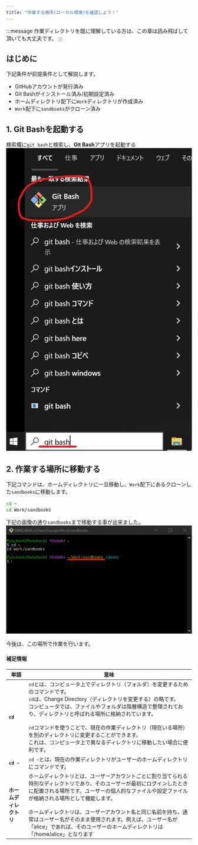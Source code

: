 ```yaml
---
title: "作業する場所(ローカル環境)を確認しよう！"
---
```

:::message
作業ディレクトリを既に理解している方は、この章は読み飛ばして頂いても大丈夫です。
:::


## はじめに
下記条件が前提条件として解説します。
- GitHubアカウントが発行済み
- Git Bashがインストール済み/初期設定済み
- ホームディレクトリ配下に`Work`ディレクトリが作成済み
- `Work`配下に`sandbooks`がクローン済み

## 1. Git Bashを起動する
検索欄に`git bash`と検索し、**Git Bash**アプリを起動する
![sandbooks-git-step01](/images/sandbooks-git-step01.png)


## 2. 作業する場所に移動する
下記コマンドは、ホームディレクトリに一旦移動し、`Work`配下にあるクローンした`sandbooks`に移動します。
````bash
cd ~
cd Work/sandbooks
````
下記の画像の通り`sandbooks`まで移動する事が出来ました。
![sandbooks-git-step02](/images/sandbooks-git-step02.png)

今後は、この場所で作業を行います。

#### 補足情報

|  単語  | 意味  |
| ---- | ---- |
|  **`cd`**  |  `cd`とは、コンピュータ上でディレクトリ（フォルダ）を変更するためのコマンドです。<br>`cd`は、Change Directory（ディレクトリを変更する）の略です。<br>コンピュータでは、ファイルやフォルダは階層構造で整理されており、ディレクトリと呼ばれる場所に格納されています。<br><br>`cd`コマンドを使うことで、現在の作業ディレクトリ（現在いる場所）を別のディレクトリに変更することができます。<br>これは、コンピュータ上で異なるディレクトリに移動したい場合に便利です。  |
|  **`cd ~`**  |  `cd ~`とは、現在の作業ディレクトリがユーザーのホームディレクトリにコマンドです。  |
|  **ホームディレクトリ**  |  ホームディレクトリとは、ユーザーアカウントごとに割り当てられる特別なディレクトリであり、そのユーザーが最初にログインしたときに配置される場所です。ユーザーの個人的なファイルや設定ファイルが格納される場所として機能します。<br><br>ホームディレクトリは、ユーザーアカウント名と同じ名前を持ち、通常はユーザー名がそのまま使用されます。例えば、ユーザー名が「alice」であれば、そのユーザーのホームディレクトリは「/home/alice」となります |